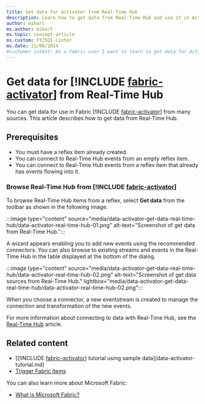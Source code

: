```yaml
---
title: Get data for Activator from Real-Time Hub
description: Learn how to get data from Real-Time Hub and use it in Activator to enhance your application's functionality.
author: mihart
ms.author: mihart
ms.topic: concept-article
ms.custom: FY25Q1-Linter
ms.date: 11/08/2024
#customer intent: As a Fabric user I want to learn to get data for Activator from Real-Time Hub.
---
```


# Get data for [!INCLUDE [fabric-activator](../includes/fabric-activator.md)] from Real-Time Hub

You can get data for use in Fabric [!INCLUDE [fabric-activator](../includes/fabric-activator.md)] from many sources. This article describes how to get data from Real-Time Hub. 

## Prerequisites

* You must have a reflex item already created.
* You can connect to Real-Time Hub events from an empty reflex item.
* You can connect to Real-Time Hub events from a reflex item that already has events flowing into it.

### Browse Real-Time Hub from [!INCLUDE [fabric-activator](../includes/fabric-activator.md)]

To browse Real-Time Hub items from a reflex, select **Get data** from the toolbar as shown in the following image.

:::image type="content" source="media/data-activator-get-data-real-time-hub/data-activator-real-time-hub-01.png" alt-text="Screenshot of get data from Real-Time Hub.":::

A wizard appears enabling you to add new events using the recommended connectors. You can also browse to existing streams and events in the Real-Time Hub in the table displayed at the bottom of the dialog.

:::image type="content" source="media/data-activator-get-data-real-time-hub/data-activator-real-time-hub-02.png" alt-text="Screenshot of get data sources from Real-Time Hub." lightbox="media/data-activator-get-data-real-time-hub/data-activator-real-time-hub-02.png":::

When you choose a connector, a new eventstream is created to manage the connection and transformation of the new events.

For more information about connecting to data with Real-Time Hub, see the [Real-Time Hub](../../real-time-hub/real-time-hub-overview.md) article.

## Related content

* [[!INCLUDE [fabric-activator](../includes/fabric-activator.md)] tutorial using sample data](data-activator-tutorial.md)
* [Trigger Fabric items](data-activator-trigger-fabric-items.md)

You can also learn more about Microsoft Fabric:

* [What is Microsoft Fabric?](../../get-started/microsoft-fabric-overview.md)
